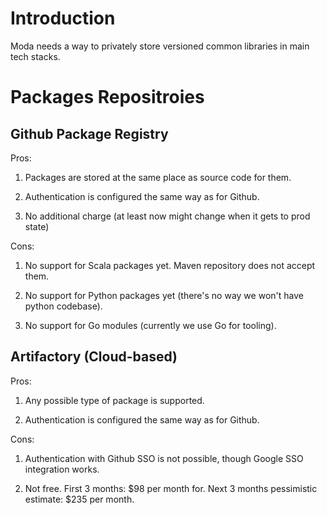 # Introduction

Moda needs a way to privately store versioned common libraries in main tech stacks.

# Packages Repositroies

## Github Package Registry

Pros:

1. Packages are stored at the same place as source code for them.

2. Authentication is configured the same way as for Github.

3. No additional charge (at least now might change when it gets to prod state)

Cons:

1. No support for Scala packages yet. Maven repository does not accept them.

2. No support for Python packages yet (there's no way we won't have python codebase).

3. No support for Go modules (currently we use Go for tooling).

## Artifactory (Cloud-based)

Pros:

1. Any possible type of package is supported.

2. Authentication is configured the same way as for Github.

Cons:

1. Authentication with Github SSO is not possible, though Google SSO integration works.

2. Not free. First 3 months: $98 per month for. Next 3 months pessimistic estimate: $235 per month.